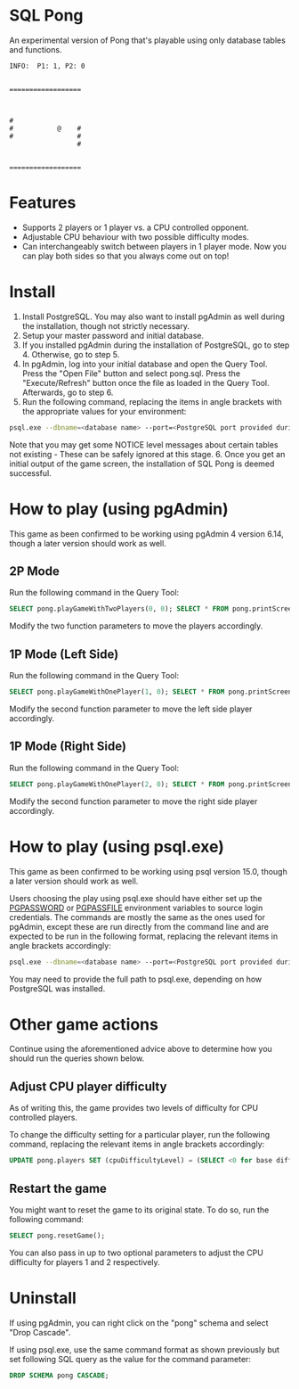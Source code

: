 # SQL Pong

An experimental version of Pong that's playable using only database tables and functions.

```
INFO:  P1: 1, P2: 0


==================



#
#           @    #
#                #
                 #


==================
```

# Features

- Supports 2 players or 1 player vs. a CPU controlled opponent.
- Adjustable CPU behaviour with two possible difficulty modes.
- Can interchangeably switch between players in 1 player mode. Now you can play both sides so that you always come out on top!

# Install

1. Install PostgreSQL. You may also want to install pgAdmin as well during the installation, though not strictly necessary.
2. Setup your master password and initial database.
3. If you installed pgAdmin during the installation of PostgreSQL, go to step 4. Otherwise, go to step 5.
4. In pgAdmin, log into your initial database and open the Query Tool. Press the "Open File" button and select pong.sql. Press the "Execute/Refresh" button once the file as loaded in the Query Tool. Afterwards, go to step 6.
5. Run the following command, replacing the items in angle brackets with the appropriate values for your environment:

```bash
psql.exe --dbname=<database name> --port=<PostgreSQL port provided during installation> --username=<user with access to database> --no-align --field-separator="" --tuples-only --file=<directory of sql-pong repo>\pong.sql
```

Note that you may get some NOTICE level messages about certain tables not existing - These can be safely ignored at this stage.
6. Once you get an initial output of the game screen, the installation of SQL Pong is deemed successful.

# How to play (using pgAdmin)

This game as been confirmed to be working using pgAdmin 4 version 6.14, though a later version should work as well.

## 2P Mode

Run the following command in the Query Tool:

```sql
SELECT pong.playGameWithTwoPlayers(0, 0); SELECT * FROM pong.printScreen();
```

Modify the two function parameters to move the players accordingly.

## 1P Mode (Left Side)

Run the following command in the Query Tool:

```sql
SELECT pong.playGameWithOnePlayer(1, 0); SELECT * FROM pong.printScreen();
```

Modify the second function parameter to move the left side player accordingly.

## 1P Mode (Right Side)

Run the following command in the Query Tool:

```sql
SELECT pong.playGameWithOnePlayer(2, 0); SELECT * FROM pong.printScreen();
```

Modify the second function parameter to move the right side player accordingly.

# How to play (using psql.exe)

This game as been confirmed to be working using psql version 15.0, though a later version should work as well.

Users choosing the play using psql.exe should have either set up the [PGPASSWORD](https://www.postgresql.org/docs/current/libpq-envars.html) or [PGPASSFILE](https://www.postgresql.org/docs/current/libpq-pgpass.html) environment variables to source login credentials.
The commands are mostly the same as the ones used for pgAdmin, except these are run directly from the command line and are expected to be run in the following format, replacing the relevant items in angle brackets accordingly:

```bash
psql.exe --dbname=<database name> --port=<PostgreSQL port provided during installation> --username=<user with access to database> --no-align --field-separator="" --tuples-only --command="<SQL queries>"
```

You may need to provide the full path to psql.exe, depending on how PostgreSQL was installed.

# Other game actions

Continue using the aforementioned advice above to determine how you should run the queries shown below.

## Adjust CPU player difficulty

As of writing this, the game provides two levels of difficulty for CPU controlled players.

To change the difficulty setting for a particular player, run the following command, replacing the relevant items in angle brackets accordingly:

```sql
UPDATE pong.players SET (cpuDifficultyLevel) = (SELECT <0 for base difficulty, 1 for increased difficulty>) WHERE playerNumber = <Player number to update>;
```

## Restart the game

You might want to reset the game to its original state. To do so, run the following command:

```sql
SELECT pong.resetGame();
```

You can also pass in up to two optional parameters to adjust the CPU difficulty for players 1 and 2 respectively.

# Uninstall

If using pgAdmin, you can right click on the "pong" schema and select "Drop Cascade".

If using psql.exe, use the same command format as shown previously but set following SQL query as the value for the command parameter:

```sql
DROP SCHEMA pong CASCADE;
```
